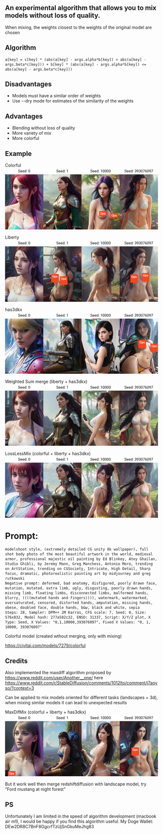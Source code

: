 ## An experimental algorithm that allows you to mix models without loss of quality. 

When mixing, the weights closest to the weights of the original model are chosen

## Algorithm

```
a[key] = c[key] * (abs(a[key] - args.alpha*b[key]) > abs(a[key] - args.beta*c[key])) + b[key] * (abs(a[key] - args.alpha*b[key]) <= abs(a[key] - args.beta*c[key]))
```

## Disadvantages

 - Models must have a similar order of weights 
 - Use --dry mode for estimates of the similarity of the weights

## Advantages

 - Blending without loss of quality
 - More variety of mix
 - More colorful

## Example

 Colorful
 ![Colorful](examples/colorful.png?raw=true)

 Liberty
  ![Liberty](examples/liberty.png?raw=true)

 has3dkx
  ![has3dkx](examples/has3dkx.png?raw=true)

 Weighted Sum merge (liberty + has3dkx)
  ![ws05](examples/ws05.png?raw=true)

 LossLessMix (colorful + liberty + has3dkx)
  ![mindif](examples/mindif.png?raw=true)

# Prompt:
```
modelshoot style, (extremely detailed CG unity 8k wallpaper), full shot body photo of the most beautiful artwork in the world, medieval armor, professional majestic oil painting by Ed Blinkey, Atey Ghailan, Studio Ghibli, by Jeremy Mann, Greg Manchess, Antonio Moro, trending on ArtStation, trending on CGSociety, Intricate, High Detail, Sharp focus, dramatic, photorealistic painting art by midjourney and greg rutkowski
Negative prompt: deformed, bad anatomy, disfigured, poorly drawn face, mutation, mutated, extra limb, ugly, disgusting, poorly drawn hands, missing limb, floating limbs, disconnected limbs, malformed hands, blurry, ((((mutated hands and fingers)))), watermark, watermarked, oversaturated, censored, distorted hands, amputation, missing hands, obese, doubled face, double hands, b&w, black and white, sepia
Steps: 28, Sampler: DPM++ 2M Karras, CFG scale: 7, Seed: 0, Size: 576x832, Model hash: 277a582c32, ENSD: 31337, Script: X/Y/Z plot, X Type: Seed, X Values: "0,1,10000,393076097", Fixed X Values: "0, 1, 10000, 393076097"
```
 Colorful model (created wthout merging, only with mixing)

https://civitai.com/models/7279/colorful

 ## Credits

Also implemented the maxdiff algorithm proposed by https://www.reddit.com/user/Another__one/ here https://www.reddit.com/r/StableDiffusion/comments/1012lto/comment/j7aoyso/?context=3


Can be applied to mix models oriented for different tasks (landscapes + 3d), when mixing similar models it can lead to unexpected results

MaxDifMix (colorful + liberty + has3dkx)
![maxdif](examples/maxdiff.png?raw=true)

But it work well then merge redshiftdiffusion with landscape model, try "Ford mustang at night forest"

## PS

Unfortunately I am limited in the speed of algorithm development (macbook air m1), I would be happy if you find this algorithm useful. My Doge Wallet: DEw2DR8C7BnF8GgcrfTzUjSnGkuMeJhg83